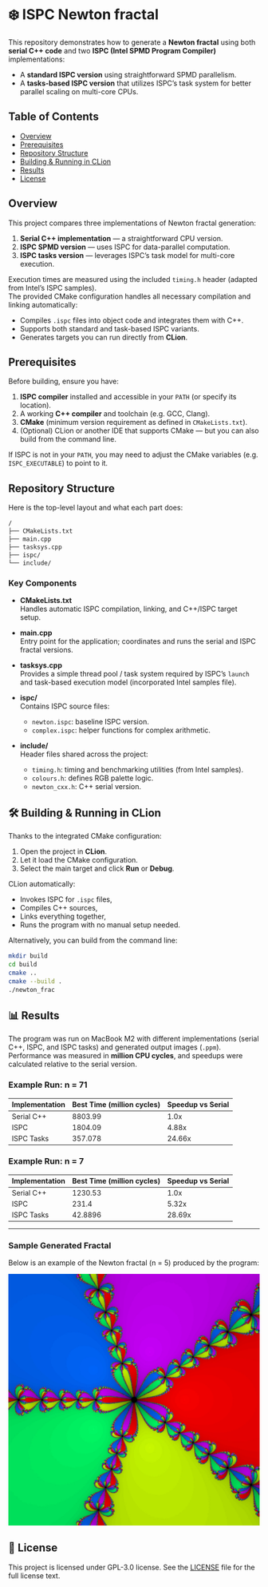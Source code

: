 # ❄️ ISPC Newton fractal

This repository demonstrates how to generate a **Newton fractal** using both **serial C++ code** and two **ISPC (Intel SPMD Program Compiler)** implementations:

- A **standard ISPC version** using straightforward SPMD parallelism.
- A **tasks-based ISPC version** that utilizes ISPC’s task system for better parallel scaling on multi-core CPUs.

## Table of Contents

- [Overview](#overview)
- [Prerequisites](#prerequisites)
- [Repository Structure](#repository-structure)
- [Building & Running in CLion](#building--running-in-clion)
- [Results](#-results)
- [License](#-license)


## Overview

This project compares three implementations of Newton fractal generation:

1. **Serial C++ implementation** — a straightforward CPU version.
2. **ISPC SPMD version** — uses ISPC for data-parallel computation.
3. **ISPC tasks version** — leverages ISPC’s task model for multi-core execution.

Execution times are measured using the included `timing.h` header (adapted from Intel’s ISPC samples).  
The provided CMake configuration handles all necessary compilation and linking automatically:

- Compiles `.ispc` files into object code and integrates them with C++.
- Supports both standard and task-based ISPC variants.
- Generates targets you can run directly from **CLion**.

## Prerequisites

Before building, ensure you have:

1. **ISPC compiler** installed and accessible in your `PATH` (or specify its location).
2. A working **C++ compiler** and toolchain (e.g. GCC, Clang).
3. **CMake** (minimum version requirement as defined in `CMakeLists.txt`).
4. (Optional) CLion or another IDE that supports CMake — but you can also build from the command line.

If ISPC is not in your `PATH`, you may need to adjust the CMake variables (e.g. `ISPC_EXECUTABLE`) to point to it.


## Repository Structure

Here is the top-level layout and what each part does:
```
/
├── CMakeLists.txt
├── main.cpp
├── tasksys.cpp
├── ispc/
└── include/
```

### Key Components

- **CMakeLists.txt**  
  Handles automatic ISPC compilation, linking, and C++/ISPC target setup.

- **main.cpp**  
  Entry point for the application; coordinates and runs the serial and ISPC fractal versions.

- **tasksys.cpp**  
  Provides a simple thread pool / task system required by ISPC’s `launch` and task-based execution model (incorporated Intel samples file).

- **ispc/**  
  Contains ISPC source files:
  - `newton.ispc`: baseline ISPC version.
  - `complex.ispc`: helper functions for complex arithmetic.

- **include/**  
  Header files shared across the project:
  - `timing.h`: timing and benchmarking utilities (from Intel samples).
  - `colours.h`: defines RGB palette logic.
  - `newton_cxx.h`: C++ serial version.


## 🛠️ Building & Running in CLion

Thanks to the integrated CMake configuration:

1. Open the project in **CLion**.
2. Let it load the CMake configuration.
3. Select the main target and click **Run** or **Debug**.

CLion automatically:
- Invokes ISPC for `.ispc` files,
- Compiles C++ sources,
- Links everything together,
- Runs the program with no manual setup needed.

Alternatively, you can build from the command line:

```bash
mkdir build
cd build
cmake ..
cmake --build .
./newton_frac
```

## 📊 Results

The program was run on MacBook M2 with different implementations (serial C++, ISPC, and ISPC tasks) and generated output images (`.ppm`). Performance was measured in **million CPU cycles**, and speedups were calculated relative to the serial version.

### Example Run: n = 71

| Implementation      | Best Time (million cycles) | Speedup vs Serial |
|--------------------|----------------------------|-----------------|
| Serial C++         | 8803.99                    | 1.0x            |
| ISPC               | 1804.09                    | 4.88x           |
| ISPC Tasks         | 357.078                    | 24.66x          |

### Example Run: n = 7

| Implementation      | Best Time (million cycles) | Speedup vs Serial |
|--------------------|----------------------------|-----------------|
| Serial C++         | 1230.53                    | 1.0x            |
| ISPC               | 231.4                      | 5.32x           |
| ISPC Tasks         | 42.8896                    | 28.69x          |

---

### Sample Generated Fractal

Below is an example of the Newton fractal (n = 5) produced by the program:

![Newton Fractal](images/newton_tasks.jpg)

## 📑 License

This project is licensed under GPL-3.0 license. See the [LICENSE](LICENSE) file for the full license text.
